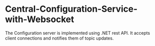 # Central-Configuration-Service-with-Websocket
The Configuration server is implemented using .NET rest API. It accepts client connections and notifies them of topic updates.
